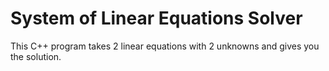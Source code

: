 # System of Linear Equations Solver
This C++ program takes 2 linear equations with 2 unknowns and gives you the solution.
